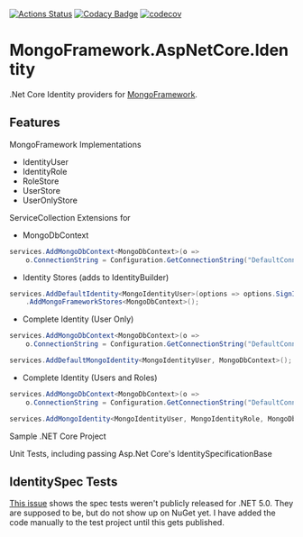 [![Actions Status](https://github.com/JohnCampionJr/MongoFramework.AspNetCore.Identity/workflows/.NET%20Core%20Coverage%20(Ubuntu)/badge.svg)](https://github.com/JohnCampionJr/MongoFramework.AspNetCore.Identity/actions)
[![Codacy Badge](https://app.codacy.com/project/badge/Grade/0fcc6ef3ac7c467593bd001fa79ef1c4)](https://www.codacy.com/gh/JohnCampionJr/MongoFramework.AspNetCore.Identity/dashboard?utm_source=github.com&amp;utm_medium=referral&amp;utm_content=JohnCampionJr/MongoFramework.AspNetCore.Identity&amp;utm_campaign=Badge_Grade)
[![codecov](https://codecov.io/gh/JohnCampionJr/MongoFramework.AspNetCore.Identity/branch/main/graph/badge.svg?token=9573STFAXG)](undefined)

# MongoFramework.AspNetCore.Identity
.Net Core Identity providers for [MongoFramework](https://github.com/TurnerSoftware/MongoFramework).

## Features
MongoFramework Implementations
- IdentityUser
- IdentityRole
- RoleStore
- UserStore
- UserOnlyStore

ServiceCollection Extensions for
- MongoDbContext
````cs
services.AddMongoDbContext<MongoDbContext>(o =>
    o.ConnectionString = Configuration.GetConnectionString("DefaultConnection"));
````

- Identity Stores (adds to IdentityBuilder)
````cs
services.AddDefaultIdentity<MongoIdentityUser>(options => options.SignIn.RequireConfirmedAccount = true)
    .AddMongoFrameworkStores<MongoDbContext>();
````

- Complete Identity (User Only)
````cs
services.AddMongoDbContext<MongoDbContext>(o =>
    o.ConnectionString = Configuration.GetConnectionString("DefaultConnection"));

services.AddDefaultMongoIdentity<MongoIdentityUser, MongoDbContext>();
````

- Complete Identity (Users and Roles)
````cs
services.AddMongoDbContext<MongoDbContext>(o =>
    o.ConnectionString = Configuration.GetConnectionString("DefaultConnection"));

services.AddMongoIdentity<MongoIdentityUser, MongoIdentityRole, MongoDbContext>();
````

Sample .NET Core Project

Unit Tests, including passing Asp.Net Core's IdentitySpecificationBase

## IdentitySpec Tests
[This issue](https://github.com/dotnet/aspnetcore/issues/27873) shows the spec tests weren't
publicly released for .NET 5.0.  They are supposed to be, but do not show up on NuGet yet.
I have added the code manually to the test project until this gets published.

